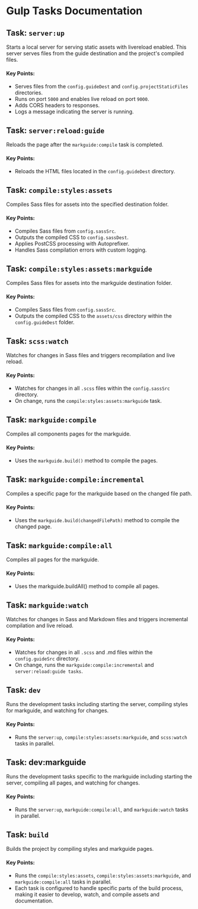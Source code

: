 # Gulp Tasks Documentation

## Task: `server:up`

Starts a local server for serving static assets with livereload enabled. This server serves files from the guide destination and the project's compiled files.

#### Key Points:

- Serves files from the `config.guideDest` and `config.projectStaticFiles` directories.
- Runs on port `5000` and enables live reload on port `9000`.
- Adds CORS headers to responses.
- Logs a message indicating the server is running.

## Task: `server:reload:guide`

Reloads the page after the `markguide:compile` task is completed.

#### Key Points:

- Reloads the HTML files located in the `config.guideDest` directory.

## Task: `compile:styles:assets`

Compiles Sass files for assets into the specified destination folder.

#### Key Points:

- Compiles Sass files from `config.sassSrc`.
- Outputs the compiled CSS to `config.sassDest`.
- Applies PostCSS processing with Autoprefixer.
- Handles Sass compilation errors with custom logging.

## Task: `compile:styles:assets:markguide`

Compiles Sass files for assets into the markguide destination folder.

#### Key Points:

- Compiles Sass files from `config.sassSrc`.
- Outputs the compiled CSS to the `assets/css` directory within the `config.guideDest` folder.

## Task: `scss:watch`

Watches for changes in Sass files and triggers recompilation and live reload.

#### Key Points:

- Watches for changes in all `.scss` files within the `config.sassSrc` directory.
- On change, runs the `compile:styles:assets:markguide` task.


## Task: `markguide:compile`
Compiles all components pages for the markguide.

#### Key Points:

- Uses the `markguide.build()` method to compile the pages.

## Task: `markguide:compile:incremental`

Compiles a specific page for the markguide based on the changed file path.


#### Key Points:

- Uses the `markguide.build(changedFilePath)` method to compile the changed page.

## Task: `markguide:compile:all`

Compiles all pages for the markguide.

#### Key Points:

- Uses the markguide.buildAll() method to compile all pages.

## Task: `markguide:watch`

Watches for changes in Sass and Markdown files and triggers incremental compilation and live reload.

#### Key Points:

- Watches for changes in all `.scss` and .md files within the `config.guideSrc` directory.
- On change, runs the `markguide:compile:incremental` and `server:reload:guide tasks`.

## Task: `dev`

Runs the development tasks including starting the server, compiling styles for markguide, and watching for changes.

#### Key Points:

- Runs the `server:up`, `compile:styles:assets:markguide`, and `scss:watch` tasks in parallel.

## Task: dev:markguide

Runs the development tasks specific to the markguide including starting the server, compiling all pages, and watching for changes.

#### Key Points:

- Runs the `server:up`, `markguide:compile:all`, and `markguide:watch` tasks in parallel.

## Task: `build`

Builds the project by compiling styles and markguide pages.

#### Key Points:

- Runs the `compile:styles:assets`, `compile:styles:assets:markguide`, and `markguide:compile:all` tasks in parallel.
- Each task is configured to handle specific parts of the build process, making it easier to develop, watch, and compile assets and documentation.
